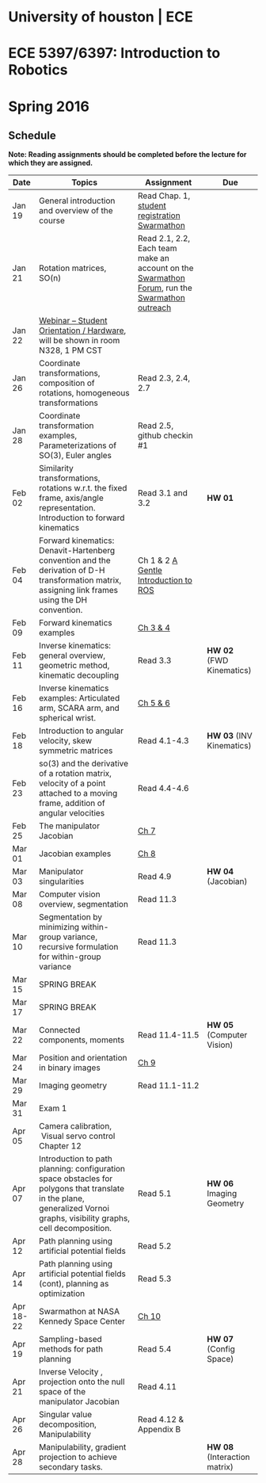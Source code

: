 # University of houston | ECE                                                                                 
# ECE 5397/6397: Introduction to Robotics                                                                      
# Spring 2016

## **Schedule**

**Note: Reading assignments should be completed before the lecture for which they are assigned.**

| Date | Topics | Assignment | Due
| --- | --- | --- | --- |
Jan 19 | General introduction and overview of the course | Read Chap. 1, [student registration Swarmathon][student-res]
Jan 21 | Rotation matrices, SO(n) |  Read 2.1, 2.2, Each team make an account on the [Swarmathon Forum][swarm-forum], run the [Swarmathon outreach][swarm-outreach]
Jan 22 | [Webinar – Student Orientation / Hardware](http://nasaswarmathon.com/timeline/), will be shown in room N328, 1 PM CST |
Jan 26 | Coordinate transformations, composition of rotations, homogeneous transformations |  Read 2.3, 2.4, 2.7
Jan 28 | Coordinate transformation examples, Parameterizations of SO(3), Euler angles |  Read 2.5, github checkin #1
Feb 02 | Similarity transformations, rotations w.r.t. the fixed frame, axis/angle representation. Introduction to forward kinematics | Read 3.1 and 3.2 | **HW 01**
Feb 04 | Forward kinematics: Denavit-Hartenberg convention and the derivation of D-H transformation matrix, assigning link frames using the DH convention. |  Ch 1 & 2 [A Gentle Introduction to ROS][AGITR]
Feb 09 | Forward kinematics examples | [Ch 3 & 4][AGITR]
Feb 11 | Inverse kinematics: general overview, geometric method, kinematic decoupling | Read 3.3 | **HW 02** (FWD Kinematics)
Feb 16 | Inverse kinematics examples: Articulated arm, SCARA arm, and spherical wrist. | [Ch 5 & 6][AGITR]
Feb 18 | Introduction to angular velocity, skew symmetric matrices | Read 4.1-4.3 | **HW 03** (INV Kinematics)
Feb 23 | so(3) and the derivative of a rotation matrix, velocity of a point attached to a moving frame, addition of angular velocities | Read 4.4-4.6
Feb 25 | The manipulator Jacobian | [Ch 7][AGITR]
Mar 01 | Jacobian examples  | [Ch 8][AGITR]
Mar 03 | Manipulator singularities | Read 4.9 | **HW 04** (Jacobian)
Mar 08 | Computer vision overview, segmentation | Read 11.3
Mar 10 | Segmentation by minimizing within-group variance, recursive formulation for within-group variance | Read 11.3
Mar 15 | SPRING BREAK
Mar 17 | SPRING BREAK
Mar 22 | Connected components, moments | Read 11.4-11.5 | **HW 05** (Computer Vision)
Mar 24 | Position and orientation in binary images | [Ch 9][AGITR]
Mar 29 | Imaging geometry | Read 11.1-11.2
Mar 31 | Exam 1
Apr 05 | Camera calibration,  Visual servo control Chapter 12
Apr 07 | Introduction to path planning: configuration space obstacles for polygons that translate in the plane, generalized Vornoi graphs, visibility graphs, cell decomposition. | Read 5.1 | **HW 06** Imaging Geometry
Apr 12 | Path planning using artificial potential fields | Read 5.2
Apr 14 | Path planning using artificial potential fields (cont), planning as optimization | Read 5.3  
Apr 18-22 | Swarmathon at NASA Kennedy Space Center | [Ch 10][AGITR]
Apr 19 | Sampling-based methods for path planning | Read 5.4 | **HW 07** (Config Space)
Apr 21 | Inverse Velocity , projection onto the null space of the manipulator Jacobian | Read 4.11
Apr 26 | Singular value decomposition, Manipulability | Read 4.12 & Appendix B
Apr 28 | Manipulability, gradient projection to achieve secondary tasks. | | **HW 08** (Interaction matrix)

<!-- Links -->
[student-res]:http://nasaswarmathon.com/student-registration-form/
[swarm-forum]:http://swarmathon.discussion.community/
[swarm-outreach]:http://nasaswarmathon.com/outreach/
[AGITR]:https://cse.sc.edu/~jokane/agitr/
